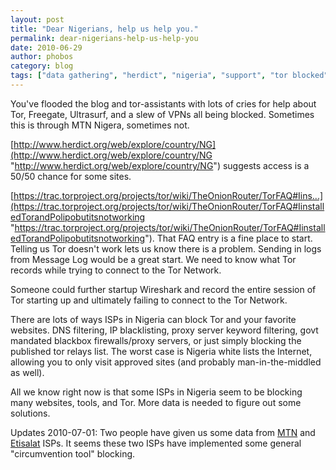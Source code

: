 ```yaml
---
layout: post
title: "Dear Nigerians, help us help you."
permalink: dear-nigerians-help-us-help-you
date: 2010-06-29
author: phobos
category: blog
tags: ["data gathering", "herdict", "nigeria", "support", "tor blocked", "websites blocked"]
---
```


You've flooded the blog and tor-assistants with lots of cries for help about Tor, Freegate, Ultrasurf, and a slew of VPNs all being blocked. Sometimes this is through MTN Nigera, sometimes not.

[http://www.herdict.org/web/explore/country/NG](http://www.herdict.org/web/explore/country/NG "http://www.herdict.org/web/explore/country/NG") suggests access is a 50/50 chance for some sites.

[https://trac.torproject.org/projects/tor/wiki/TheOnionRouter/TorFAQ#Iins...](https://trac.torproject.org/projects/tor/wiki/TheOnionRouter/TorFAQ#IinstalledTorandPolipobutitsnotworking "https://trac.torproject.org/projects/tor/wiki/TheOnionRouter/TorFAQ#IinstalledTorandPolipobutitsnotworking"). That FAQ entry is a fine place to start. Telling us Tor doesn't work lets us know there is a problem. Sending in logs from Message Log would be a great start. We need to know what Tor records while trying to connect to the Tor Network.

Someone could further startup Wireshark and record the entire session of Tor starting up and ultimately failing to connect to the Tor Network.

There are lots of ways ISPs in Nigeria can block Tor and your favorite websites. DNS filtering, IP blacklisting, proxy server keyword filtering, govt mandated blackbox firewalls/proxy servers, or just simply blocking the published tor relays list. The worst case is Nigeria white lists the Internet, allowing you to only visit approved sites (and probably man-in-the-middled as well).

All we know right now is that some ISPs in Nigeria seem to be blocking many websites, tools, and Tor. More data is needed to figure out some solutions.

Updates 2010-07-01: Two people have given us some data from [MTN](https://trac.torproject.org/projects/tor/ticket/1645) and [Etisalat](https://trac.torproject.org/projects/tor/ticket/1625) ISPs. It seems these two ISPs have implemented some general "circumvention tool" blocking.

